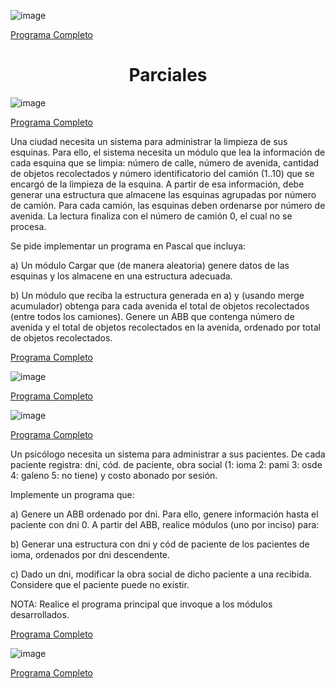 ![image](https://user-images.githubusercontent.com/55964635/140173507-610b7249-85fb-475e-afdf-f372ca615bd2.png)

[Programa Completo](https://github.com/Fabian-Martinez1/Taller-de-Programacion/blob/main/Pascal/Semana_3/1_Adicional.pas)

<h1 align="center"> Parciales </h1>

![image](https://user-images.githubusercontent.com/55964635/139688955-b400c87a-b776-4224-b004-25e4c81d3044.png)

[Programa Completo](https://github.com/Fabian-Martinez1/Taller-de-Programacion/blob/main/Parciales%20Imperativa/Parcial1.pas)


Una ciudad necesita un sistema para administrar la limpieza de sus esquinas. Para ello, el sistema necesita un módulo que lea la información de cada esquina que se limpia: número de calle, número de avenida, cantidad de objetos recolectados y número identificatorio del camión (1..10) que se encargó de la limpieza de la esquina. A partir de esa información, debe generar una estructura que almacene las esquinas agrupadas por número de camión. Para cada camión, las esquinas deben ordenarse por número de avenida. La lectura finaliza con el número de camión 0, el cual no se procesa.

Se pide implementar un programa en Pascal que incluya:


a) Un módulo Cargar que (de manera aleatoria) genere datos de las esquinas y los almacene en una estructura adecuada.

b) Un módulo que reciba la estructura generada en a) y (usando merge acumulador) obtenga para cada avenida el total de objetos recolectados (entre todos los
camiones). Genere un ABB que contenga número de avenida y el total de objetos recolectados en la avenida, ordenado por total de objetos recolectados.

[Programa Completo](https://github.com/Fabian-Martinez1/Taller-de-Programacion/blob/main/Parciales%20Imperativa/ParcialFacha.pas)

![image](https://user-images.githubusercontent.com/55964635/139703862-88f0d90c-7dfe-4b8d-a62e-da9307aeb9e7.png)

[Programa Completo](https://github.com/Fabian-Martinez1/Taller-de-Programacion/blob/main/Parciales%20Imperativa/Parcial11.pas)

![image](https://user-images.githubusercontent.com/55964635/139769845-faf1eaf3-a1bf-46a3-a49b-9dcc73221c87.png)

[Programa Completo](https://github.com/Fabian-Martinez1/Taller-de-Programacion/blob/main/Parciales%20Imperativa/Parcial13.pas)

Un psicólogo necesita un sistema para administrar a sus pacientes. De cada paciente registra: dni, cód. de paciente, obra social (1: ioma 2: pami 3: osde 4: galeno 5: no tiene) y costo abonado por sesión. 

Implemente un programa que: 

a) Genere un ABB ordenado por dni. Para ello, genere información hasta el paciente con dni 0. A partir del ABB, realice módulos (uno por inciso) para:

b) Generar una estructura con dni y cód de paciente de los pacientes de ioma, ordenados por dni descendente.

c) Dado un dni, modificar la obra social de dicho paciente a una recibida. Considere que el paciente puede no existir. 

NOTA: Realice el programa principal que invoque a los módulos desarrollados.

[Programa Completo](https://github.com/Fabian-Martinez1/Taller-de-Programacion/blob/main/Parciales%20Imperativa/ParcialRaro.pas)

![image](https://user-images.githubusercontent.com/55964635/139978268-16c92186-e810-489b-8ed4-536bc80c047f.png)

[Programa Completo]()

